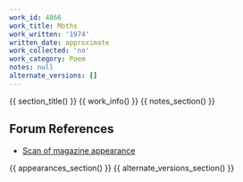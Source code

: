 ```yaml
---
work_id: 4866
work_title: Moths
work_written: '1974'
written_date: approximate
work_collected: 'no'
work_category: Poem
notes: null
alternate_versions: []
---
```


{{ section_title() }}
{{ work_info() }}
{{ notes_section() }}
## Forum References
- [Scan of magazine appearance](https://bukowskiforum.com/threads/shore-review-12-13-1974.7147/)

{{ appearances_section() }}
{{ alternate_versions_section() }}
